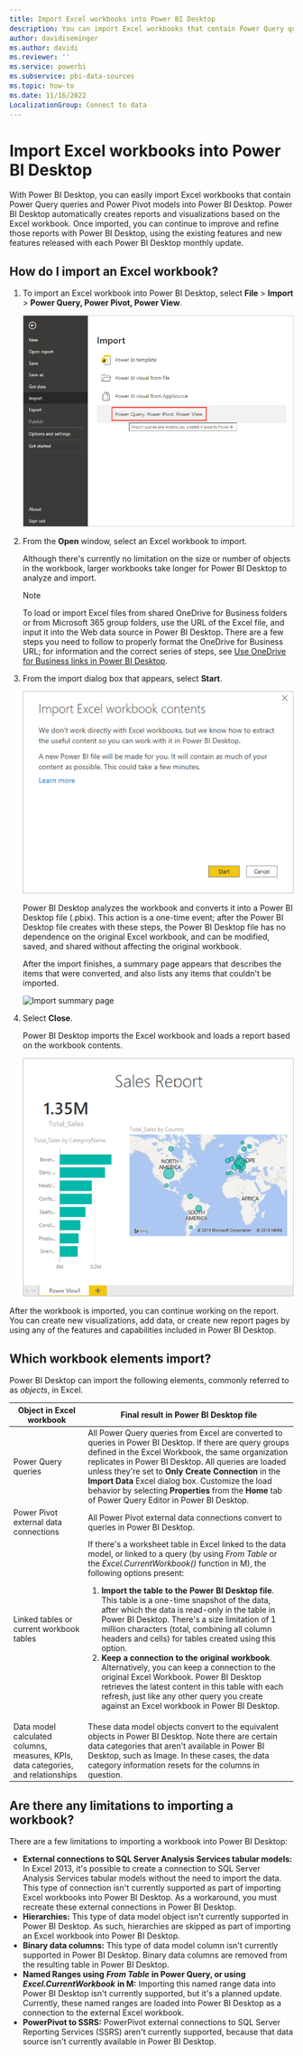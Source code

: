 ```yaml
---
title: Import Excel workbooks into Power BI Desktop
description: You can import Excel workbooks that contain Power Query queries, Power Pivot models, and Power View models into Power BI Desktop.
author: davidiseminger
ms.author: davidi
ms.reviewer: ''
ms.service: powerbi
ms.subservice: pbi-data-sources
ms.topic: how-to
ms.date: 11/16/2022
LocalizationGroup: Connect to data
---
```

# Import Excel workbooks into Power BI Desktop

With Power BI Desktop, you can easily import Excel workbooks that contain Power Query queries and Power Pivot models into Power BI Desktop. Power BI Desktop automatically creates reports and visualizations based on the Excel workbook. Once imported, you can continue to improve and refine those reports with Power BI Desktop, using the existing features and new features released with each Power BI Desktop monthly update.

## How do I import an Excel workbook?

1. To import an Excel workbook into Power BI Desktop, select **File** > **Import** > **Power Query, Power Pivot, Power View**.

   ![Import Excel workbook](media/desktop-import-excel-workbooks/importexceltopbi_1.png)

2. From the **Open** window, select an Excel workbook to import.

   Although there's currently no limitation on the size or number of objects in the workbook, larger workbooks take longer for Power BI Desktop to analyze and import.

   > [!NOTE]
   > To load or import Excel files from shared OneDrive for Business folders or from Microsoft 365 group folders, use the URL of the Excel file, and input it into the Web data source in Power BI Desktop. There are a few steps you need to follow to properly format the OneDrive for Business URL; for information and the correct series of steps, see [Use OneDrive for Business links in Power BI Desktop](desktop-use-onedrive-business-links.md).
   >
   >

3. From the import dialog box that appears, select **Start**.

   ![Import Excel workbook contents](media/desktop-import-excel-workbooks/import-excel-power-bi-5.png)

   Power BI Desktop analyzes the workbook and converts it into a Power BI Desktop file (.pbix). This action is a one-time event; after the Power BI Desktop file creates with these steps, the Power BI Desktop file has no dependence on the original Excel workbook, and can be modified, saved, and shared without affecting the original workbook.

   After the import finishes, a summary page appears that describes the items that were converted, and also lists any items that couldn't be imported.

   ![Import summary page](media/desktop-import-excel-workbooks/importexceltopbi_3.png)

4. Select **Close**.

   Power BI Desktop imports the Excel workbook and loads a report based on the workbook contents.

   ![Loaded import report](media/desktop-import-excel-workbooks/importexceltopbi_4.png)

After the workbook is imported, you can continue working on the report. You can create new visualizations, add data, or create new report pages by using any of the features and capabilities included in Power BI Desktop.

## Which workbook elements import?

Power BI Desktop can import the following elements, commonly referred to as *objects*, in Excel.

| Object in Excel workbook | Final result in Power BI Desktop file |
| --- | --- |
| Power Query queries |All Power Query queries from Excel are converted to queries in Power BI Desktop. If there are query groups defined in the Excel Workbook, the same organization replicates in Power BI Desktop. All queries are loaded unless they're set to **Only Create Connection** in the **Import Data** Excel dialog box. Customize the load behavior by selecting **Properties** from the **Home** tab of Power Query Editor in Power BI Desktop. |
| Power Pivot external data connections |All Power Pivot external data connections convert to queries in Power BI Desktop. |
| Linked tables or current workbook tables |If there's a worksheet table in Excel linked to the data model, or linked to a query (by using *From Table* or the *Excel.CurrentWorkbook()* function in M), the following options present: <ol><li><b>Import the table to the Power BI Desktop file</b>. This table is a one-time snapshot of the data, after which the data is read-only in the table in Power BI Desktop. There's a size limitation of 1 million characters (total, combining all column headers and cells) for tables created using this option.</li><li><b>Keep a connection to the original workbook</b>. Alternatively, you can keep a connection to the original Excel Workbook. Power BI Desktop retrieves the latest content in this table with each refresh, just like any other query you create against an Excel workbook in Power BI Desktop.</li></ul> |
| Data model calculated columns, measures, KPIs, data categories, and relationships |These data model objects convert to the equivalent objects in Power BI Desktop. Note there are certain data categories that aren't available in Power BI Desktop, such as Image. In these cases, the data category information resets for the columns in question. |

## Are there any limitations to importing a workbook?

There are a few limitations to importing a workbook into Power BI Desktop:

* **External connections to SQL Server Analysis Services tabular models:** In Excel 2013, it's possible to create a connection to SQL Server Analysis Services tabular models without the need to import the data. This type of connection isn't currently supported as part of importing Excel workbooks into Power BI Desktop. As a workaround, you must recreate these external connections in Power BI Desktop.
* **Hierarchies:** This type of data model object isn't currently supported in Power BI Desktop. As such, hierarchies are skipped as part of importing an Excel workbook into Power BI Desktop.
* **Binary data columns:** This type of data model column isn't currently supported in Power BI Desktop. Binary data columns are removed from the resulting table in Power BI Desktop.
* **Named Ranges using** ***From Table*** **in Power Query, or using** ***Excel.CurrentWorkbook*** **in M:** Importing this named range data into Power BI Desktop isn't currently supported, but it's a planned update. Currently, these named ranges are loaded into Power BI Desktop as a connection to the external Excel workbook.
* **PowerPivot to SSRS:** PowerPivot external connections to SQL Server Reporting Services (SSRS) aren't currently supported, because that data source isn't currently available in Power BI Desktop.